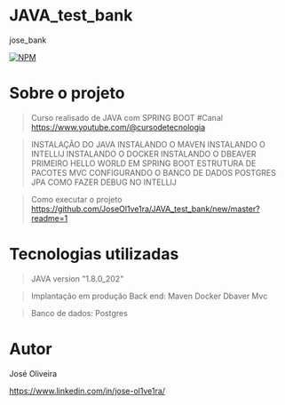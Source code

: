 # JAVA_test_bank
jose_bank


[![NPM](https://img.shields.io/npm/l/react)](https://github.com/JoseOl1ve1ra/JAVA_test_bank/new/master?readme=1/tree/main)

# Sobre o projeto 

>Curso realisado de JAVA com SPRING BOOT  #Canal https://www.youtube.com/@cursodetecnologia

>INSTALAÇÃO DO JAVA
>INSTALANDO O MAVEN
>INSTALANDO O INTELLIJ
>INSTALANDO O DOCKER
>INSTALANDO O DBEAVER
>PRIMEIRO HELLO WORLD EM SPRING BOOT
>ESTRUTURA DE PACOTES MVC
>CONFIGURANDO O BANCO DE DADOS POSTGRES JPA
>COMO FAZER DEBUG NO INTELLIJ




>Como executar o projeto
>https://github.com/JoseOl1ve1ra/JAVA_test_bank/new/master?readme=1


# Tecnologias utilizadas

>JAVA  version "1.8.0_202"


>Implantação em produção
>Back end: 
>Maven
>Docker
>Dbaver
>Mvc


>Banco de dados: Postgres



# Autor
José Oliveira

 https://www.linkedin.com/in/jose-ol1ve1ra/    
